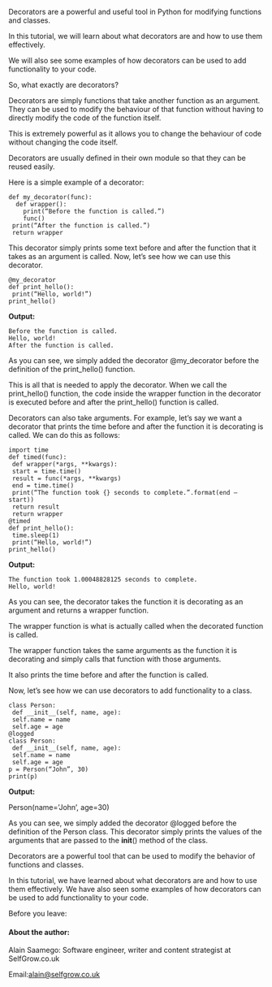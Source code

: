 Decorators are a powerful and useful tool in Python for modifying functions and classes.

In this tutorial, we will learn about what decorators are and how to use them effectively.

We will also see some examples of how decorators can be used to add functionality to your code.

So, what exactly are decorators?

Decorators are simply functions that take another function as an argument. They can be used to modify the behaviour of that function without having to directly modify the code of the function itself.

This is extremely powerful as it allows you to change the behaviour of code without changing the code itself.

Decorators are usually defined in their own module so that they can be reused easily.

Here is a simple example of a decorator:
```
def my_decorator(func):
  def wrapper():
    print(“Before the function is called.”)
    func()
 print(“After the function is called.”)
 return wrapper
 ```

This decorator simply prints some text before and after the function that it takes as an argument is called. Now, let’s see how we can use this decorator.

```
@my_decorator
def print_hello():
 print(“Hello, world!”)
print_hello()
```
**Output:**
```
Before the function is called.
Hello, world!
After the function is called.
```
As you can see, we simply added the decorator @my_decorator before the definition of the print_hello() function.

This is all that is needed to apply the decorator. When we call the print_hello() function, the code inside the wrapper function in the decorator is executed before and after the print_hello() function is called.

Decorators can also take arguments. For example, let’s say we want a decorator that prints the time before and after the function it is decorating is called. We can do this as follows:

```
import time
def timed(func):
 def wrapper(*args, **kwargs):
 start = time.time()
 result = func(*args, **kwargs)
 end = time.time()
 print(“The function took {} seconds to complete.”.format(end — start))
 return result
 return wrapper
@timed
def print_hello():
 time.sleep(1)
 print(“Hello, world!”)
print_hello()
```
**Output:**
```
The function took 1.00048828125 seconds to complete.
Hello, world!
```
As you can see, the decorator takes the function it is decorating as an argument and returns a wrapper function.

The wrapper function is what is actually called when the decorated function is called.

The wrapper function takes the same arguments as the function it is decorating and simply calls that function with those arguments.

It also prints the time before and after the function is called.

Now, let’s see how we can use decorators to add functionality to a class.
```
class Person:
 def __init__(self, name, age):
 self.name = name
 self.age = age
@logged
class Person:
 def __init__(self, name, age):
 self.name = name
 self.age = age
p = Person(“John”, 30)
print(p)
```
**Output:**

Person(name=’John’, age=30)

As you can see, we simply added the decorator @logged before the definition of the Person class. This decorator simply prints the values of the arguments that are passed to the __init__() method of the class.

Decorators are a powerful tool that can be used to modify the behavior of functions and classes.

In this tutorial, we have learned about what decorators are and how to use them effectively. We have also seen some examples of how decorators can be used to add functionality to your code.

Before you leave:

#### About the author:
Alain Saamego: Software engineer, writer and content strategist at SelfGrow.co.uk

Email:alain@selfgrow.co.uk

